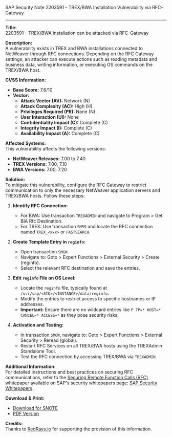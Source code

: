 SAP Security Note 2203591 - TREX/BWA Installation Vulnerability via RFC-Gateway

---

**Title:**  
2203591 - TREX/BWA installation can be attacked via RFC-Gateway

**Description:**  
A vulnerability exists in TREX and BWA installations connected to NetWeaver through RFC connections. Depending on the RFC Gateway settings, an attacker can execute actions such as reading metadata and business data, writing information, or executing OS commands on the TREX/BWA host.

**CVSS Information:**  
- **Base Score:** 7.6/10  
- **Vector:**  
  - **Attack Vector (AV):** Network (N)  
  - **Attack Complexity (AC):** High (H)  
  - **Privileges Required (PR):** None (N)  
  - **User Interaction (UI):** None  
  - **Confidentiality Impact (C):** Complete (C)  
  - **Integrity Impact (I):** Complete (C)  
  - **Availability Impact (A):** Complete (C)

**Affected Systems:**  
This vulnerability affects the following versions:  
- **NetWeaver Releases:** 7.00 to 7.40  
- **TREX Versions:** 7.00, 7.10  
- **BWA Versions:** 7.00, 7.20

**Solution:**  
To mitigate this vulnerability, configure the RFC Gateway to restrict communication to only the necessary NetWeaver application servers and TREX/BWA hosts. Follow these steps:

1. **Identify RFC Connection:**
   - For BWA: Use transaction `TREXADMIN` and navigate to Program > Get BIA Rfc Destination.
   - For TREX: Use transaction `SM59` and locate the RFC connection named `TREX_<xxx>` or `FASTSEARCH`.

2. **Create Template Entry in `reginfo`:**
   - Open transaction `SMGW`.
   - Navigate to: Goto > Expert Functions > External Security > Create (reginfo).
   - Select the relevant RFC destination and save the entries.

3. **Edit `reginfo` File on OS Level:**
   - Locate the `reginfo` file, typically found at `/usr/sap/<SID>/<INSTANCE>/data/reginfo`.
   - Modify the entries to restrict access to specific hostnames or IP addresses.
   - **Important:** Ensure there are no wildcard entries like `P TP=* HOST=* CANCEL=* ACCESS=*` as they pose security risks.

4. **Activation and Testing:**
   - In transaction `SMGW`, navigate to: Goto > Expert Functions > External Security > Reread (global).
   - Restart RFC Services on all TREX/BWA hosts using the TREXAdmin Standalone Tool.
   - Test the RFC connection by accessing TREX/BWA via `TREXADMIN`.

**Additional Information:**  
For detailed instructions and best practices on securing RFC communications, refer to the [Securing Remote Function Calls (RFC)](https://me.sap.com/docs/DOC-60424) whitepaper available on SAP's security whitepapers page: [SAP Security Whitepapers](https://me.sap.com/securitywp).

**Download & Print:**  
- [Download for SNOTE](https://notesdownloads.sap.com/note/0040000013042982017)
- [PDF Version](https://userapps.support.sap.com/sap/support/sfm/notes/print/0002203591?language=en-US&token=F100F6BCFF81353929BE06D7DB811BFC)

**Credits:**  
Thanks to [RedRays.io](https://redrays.io) for supporting the provision of this information.